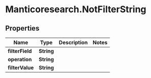 # Manticoresearch.NotFilterString

## Properties

Name | Type | Description | Notes
------------ | ------------- | ------------- | -------------
**filterField** | **String** |  | 
**operation** | **String** |  | 
**filterValue** | **String** |  | 




